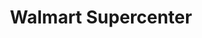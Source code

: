 ---
title: "Walmart Supercenter"
url: /boynton-beach/walmart-supercenter-south-federal-highway/
shop: supermarket
---